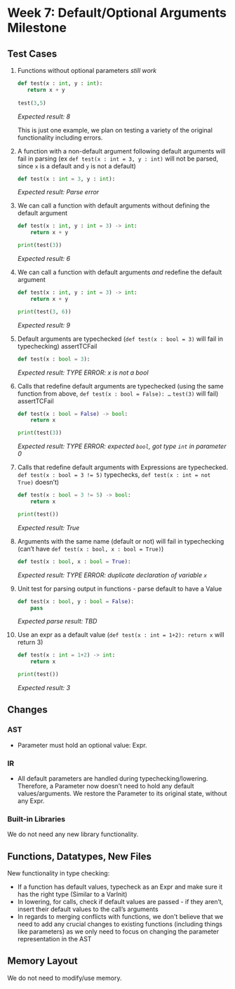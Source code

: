 # Week 7: Default/Optional Arguments Milestone

## Test Cases

1. Functions without optional parameters _still work_

   ```python
   def test(x : int, y : int):
      return x + y
      
   test(3,5)
   ```

   _Expected result: 8_
   
   This is just one example, we plan on testing a variety of the original functionality including errors.
   
2. A function with a non-default argument following default arguments will fail in parsing (ex `def test(x : int = 3, y : int)` will not be parsed, since `x` is a default and `y` is not a default)

   ```python
   def test(x : int = 3, y : int):
   ```

   _Expected result: Parse error_

3. We can call a function with default arguments without defining the default argument

   ```python
   def test(x : int, y : int = 3) -> int:
       return x + y

   print(test(3))
   ```

   _Expected result: 6_

4. We can call a function with default arguments _and_ redefine the default argument

   ```python
   def test(x : int, y : int = 3) -> int:
       return x + y

   print(test(3, 6))
   ```

   _Expected result: 9_

5. Default arguments are typechecked (`def test(x : bool = 3)` will fail in typechecking) assertTCFail

   ```python
   def test(x : bool = 3):
   ```

   _Expected result: TYPE ERROR: x is not a bool_

6. Calls that redefine default arguments are typechecked (using the same function from above, `def test(x : bool = False): …` `test(3)` will fail) assertTCFail

   ```python
   def test(x : bool = False) -> bool:
       return x

   print(test(3))
   ```

   _Expected result: TYPE ERROR: expected `bool`, got type `int` in parameter 0_

7. Calls that redefine default arguments with Expressions are typechecked. `def test(x : bool = 3 != 5)` typechecks, `def test(x : int = not True)` doesn’t)

   ```python
   def test(x : bool = 3 != 5) -> bool:
       return x

   print(test())
   ```

   _Expected result: True_

8. Arguments with the same name (default or not) will fail in typechecking (can’t have `def test(x : bool, x : bool = True)`)

   ```python
   def test(x : bool, x : bool = True):
   ```

   _Expected result: TYPE ERROR: duplicate declaration of variable `x`_

9. Unit test for parsing output in functions - parse default to have a Value

   ```python
   def test(x : bool, y : bool = False):
       pass
   ```

   _Expected parse result: TBD_

10. Use an expr as a default value (`def test(x : int = 1+2): return x` will return 3)

    ```python
    def test(x : int = 1+2) -> int:
        return x

    print(test())
    ```

    _Expected result: 3_

## Changes

### AST

- Parameter must hold an optional value: Expr.

### IR

- All default parameters are handled during typechecking/lowering. Therefore, a Parameter now doesn’t need to hold any default values/arguments. We restore the Parameter to its original state, without any Expr.

### Built-in Libraries

We do not need any new library functionality.

## Functions, Datatypes, New Files

New functionality in type checking:

- If a function has default values, typecheck as an Expr and make sure it has the right type (Similar to a VarInit)
- In lowering, for calls, check if default values are passed - if they aren’t, insert their default values to the call’s arguments
- In regards to merging conflicts with functions, we don't believe that we need to add any crucial changes to existing functions (including things like parameters) as we only need to focus on changing the parameter representation in the AST

## Memory Layout

We do not need to modify/use memory.
